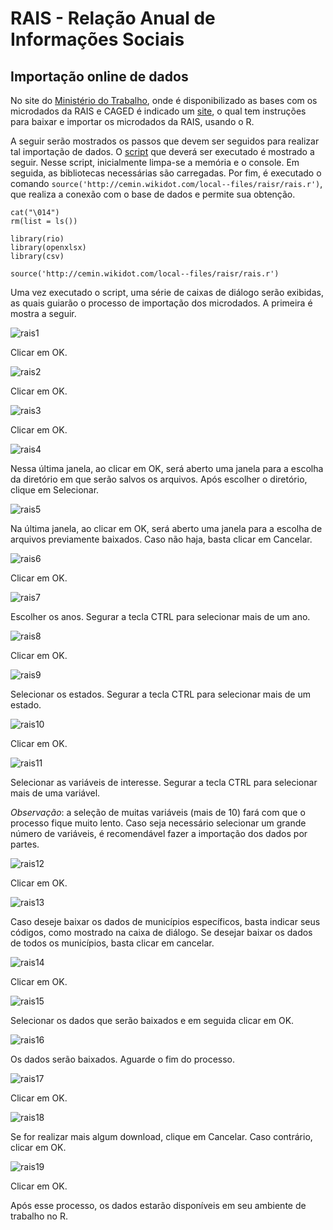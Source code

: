 # RAIS - Relação Anual de Informações Sociais 

## Importação online de dados

No site do [Ministério do Trabalho](http://pdet.mte.gov.br/microdados-rais-e-caged), onde é disponibilizado as bases com os microdados da RAIS e CAGED é indicado um [site](http://cemin.wikidot.com/raisr), o qual tem instruções para baixar e importar os microdados da RAIS, usando o R.

A seguir serão mostrados os passos que devem ser seguidos para realizar tal importação de dados. O [script](https://github.com/FundacaoJoaoPinheiro/R/blob/main/RAIS/RAIS.R) que deverá ser executado é mostrado a seguir. Nesse script, inicialmente limpa-se a memória e o console. Em seguida, as bibliotecas necessárias são carregadas. Por fim, é executado o comando `source('http://cemin.wikidot.com/local--files/raisr/rais.r')`, que realiza a conexão com o base de dados e permite sua obtenção.

```{r}
cat("\014")
rm(list = ls())

library(rio)
library(openxlsx)
library(csv)

source('http://cemin.wikidot.com/local--files/raisr/rais.r')

```

Uma vez executado o script, uma série de caixas de diálogo serão exibidas, as quais guiarão o processo de importação dos microdados. A primeira é mostra a seguir.

![rais1](https://user-images.githubusercontent.com/12836843/125288090-1eb4e000-e2f4-11eb-86d3-22812a7260c1.JPG)

Clicar em OK.

![rais2](https://user-images.githubusercontent.com/12836843/125288092-1f4d7680-e2f4-11eb-9d4c-c4eaad15d089.JPG)

Clicar em OK.

![rais3](https://user-images.githubusercontent.com/12836843/125288094-1f4d7680-e2f4-11eb-91e2-66b158cf1ef6.JPG)

Clicar em OK.

![rais4](https://user-images.githubusercontent.com/12836843/125288098-1fe60d00-e2f4-11eb-83b8-bfbbd54423fc.JPG)

Nessa última janela, ao clicar em OK, será aberto uma janela para a escolha da diretório em que serão salvos os arquivos. Após escolher o diretório, clique em Selecionar.

![rais5](https://user-images.githubusercontent.com/12836843/125288101-1fe60d00-e2f4-11eb-895c-409e56cb572f.JPG)

Na última janela, ao clicar em OK, será aberto uma janela para a escolha de arquivos previamente baixados. Caso não haja, basta clicar em Cancelar.

![rais6](https://user-images.githubusercontent.com/12836843/125288102-1fe60d00-e2f4-11eb-8c59-bf314d76867b.JPG)

Clicar em OK.

![rais7](https://user-images.githubusercontent.com/12836843/125288065-1bb9ef80-e2f4-11eb-8969-fb974fe26492.JPG)

Escolher os anos. Segurar a tecla CTRL para selecionar mais de um ano.

![rais8](https://user-images.githubusercontent.com/12836843/125288066-1ceb1c80-e2f4-11eb-9fa8-0946e00a39da.JPG)

Clicar em OK.

![rais9](https://user-images.githubusercontent.com/12836843/125288068-1ceb1c80-e2f4-11eb-9bd2-6321956ceb12.JPG)

Selecionar os estados. Segurar a tecla CTRL para selecionar mais de um estado.

![rais10](https://user-images.githubusercontent.com/12836843/125288069-1ceb1c80-e2f4-11eb-8c81-2369017b675b.JPG)

Clicar em OK.

![rais11](https://user-images.githubusercontent.com/12836843/125288072-1d83b300-e2f4-11eb-936a-99405a976824.JPG)

Selecionar as variáveis de interesse. Segurar a tecla CTRL para selecionar mais de uma variável. 

*Observação*: a seleção de muitas variáveis (mais de 10) fará com que o processo fique muito lento. Caso seja necessário selecionar um grande número de variáveis, é recomendável fazer a importação dos dados por partes.

![rais12](https://user-images.githubusercontent.com/12836843/125288075-1d83b300-e2f4-11eb-8509-a60bf9215c0e.JPG)

Clicar em OK.

![rais13](https://user-images.githubusercontent.com/12836843/125288079-1e1c4980-e2f4-11eb-8c50-016617e1612e.JPG)

Caso deseje baixar os dados de municípios específicos, basta indicar seus códigos, como mostrado na caixa de diálogo. Se desejar baixar os dados de todos os municípios, basta clicar em cancelar.

![rais14](https://user-images.githubusercontent.com/12836843/125288081-1e1c4980-e2f4-11eb-80c4-2021dfea037c.JPG)

Clicar em OK.

![rais15](https://user-images.githubusercontent.com/12836843/125288085-1e1c4980-e2f4-11eb-98b4-3b6d9d4e9473.JPG)

Selecionar os dados que serão baixados e em seguida clicar em OK.

![rais16](https://user-images.githubusercontent.com/12836843/125288088-1eb4e000-e2f4-11eb-8d69-eeaada598f04.JPG)

Os dados serão baixados. Aguarde o fim do processo.

![rais17](https://user-images.githubusercontent.com/12836843/125289414-959ea880-e2f5-11eb-8aff-5cab651cc616.JPG)

Clicar em OK.

![rais18](https://user-images.githubusercontent.com/12836843/125289417-96373f00-e2f5-11eb-97f1-9e8dae01798a.JPG)

Se for realizar mais algum download, clique em Cancelar. Caso contrário, clicar em OK.

![rais19](https://user-images.githubusercontent.com/12836843/125289418-96cfd580-e2f5-11eb-9bf8-067b9ba97ff7.JPG)

Clicar em OK.

Após esse processo, os dados estarão disponíveis em seu ambiente de trabalho no R.
